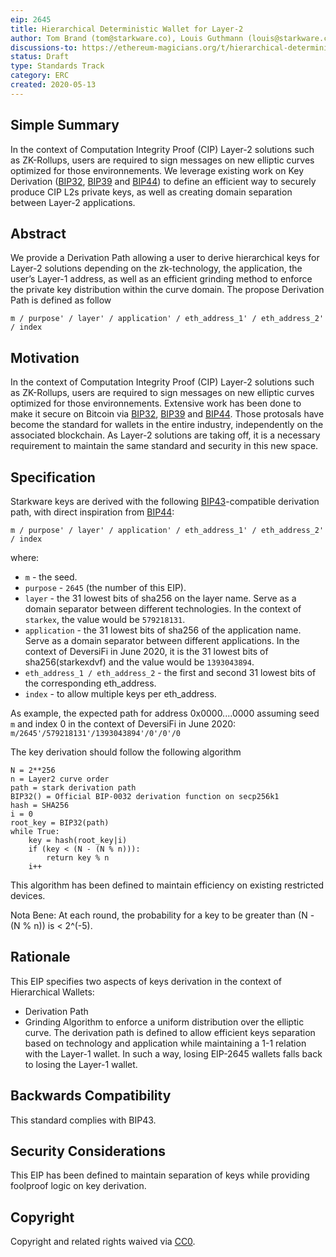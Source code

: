 ```yaml
---
eip: 2645
title: Hierarchical Deterministic Wallet for Layer-2
author: Tom Brand (tom@starkware.co), Louis Guthmann (louis@starkware.co)
discussions-to: https://ethereum-magicians.org/t/hierarchical-deterministic-wallet-for-computation-integrity-proof-cip-layer-2/4286
status: Draft
type: Standards Track
category: ERC
created: 2020-05-13
---
```


## Simple Summary
In the context of Computation Integrity Proof (CIP) Layer-2 solutions such as ZK-Rollups, users are required to sign messages on new elliptic curves optimized for those environnements. We leverage existing work on Key Derivation ([BIP32](https://github.com/bitcoin/bips/blob/master/bip-0032.mediawiki), [BIP39](https://github.com/bitcoin/bips/blob/master/bip-0039.mediawiki) and [BIP44](https://github.com/bitcoin/bips/blob/master/bip-0044.mediawiki)) to define an efficient way to securely produce CIP L2s private keys, as well as creating domain separation between Layer-2 applications.

## Abstract
We provide a Derivation Path allowing a user to derive hierarchical keys for Layer-2 solutions depending on the zk-technology, the application, the user’s Layer-1 address, as well as an efficient grinding method to enforce the private key distribution within the curve domain. The propose Derivation Path is defined as follow
```
m / purpose' / layer' / application' / eth_address_1' / eth_address_2' / index
```

## Motivation
In the context of Computation Integrity Proof (CIP) Layer-2 solutions such as ZK-Rollups, users are required to sign messages on new elliptic curves optimized for those environnements. Extensive work has been done to make it secure on Bitcoin via [BIP32](https://github.com/bitcoin/bips/blob/master/bip-0032.mediawiki), [BIP39](https://github.com/bitcoin/bips/blob/master/bip-0039.mediawiki) and [BIP44](https://github.com/bitcoin/bips/blob/master/bip-0044.mediawiki). Those protosals have become the standard for wallets in the entire industry, independently on the associated blockchain. As Layer-2 solutions are taking off, it is a necessary requirement to maintain the same standard and security in this new space.

## Specification
Starkware keys are derived with the following [BIP43](https://github.com/bitcoin/bips/blob/master/bip-0043.mediawiki)-compatible derivation path, with direct inspiration from [BIP44](https://github.com/bitcoin/bips/blob/master/bip-0044.mediawiki):
```
m / purpose' / layer' / application' / eth_address_1' / eth_address_2' / index
```
where:
* `m` - the seed.
* `purpose` - `2645` (the number of this EIP).
* `layer` - the 31 lowest bits of sha256 on the layer name. Serve as a domain separator between different technologies. In the context of `starkex`, the value would be `579218131`.
* `application` - the 31 lowest bits of sha256 of the application name. Serve as a domain separator between different applications. In the context of DeversiFi in June 2020, it is the 31 lowest bits of sha256(starkexdvf) and the value would be `1393043894`.
* `eth_address_1 / eth_address_2` - the first and second 31 lowest bits of the corresponding eth_address.
* `index` - to allow multiple keys per eth_address.

As example, the expected path for address 0x0000....0000 assuming seed `m` and index 0 in the context of DeversiFi in June 2020: `m/2645'/579218131'/1393043894'/0'/0'/0`

The key derivation should follow the following algorithm
```
N = 2**256
n = Layer2 curve order								
path = stark derivation path
BIP32() = Official BIP-0032 derivation function on secp256k1
hash = SHA256
i = 0
root_key = BIP32(path)
while True:
	key = hash(root_key|i)
	if (key < (N - (N % n))):
		return key % n
	i++
```
This algorithm has been defined to maintain efficiency on existing restricted devices. 

Nota Bene: At each round, the probability for a key to be greater than (N - (N % n)) is < 2^(-5).

## Rationale
This EIP specifies two aspects of keys derivation in the context of Hierarchical Wallets:
- Derivation Path
- Grinding Algorithm to enforce a uniform distribution over the elliptic curve.
The derivation path is defined to allow efficient keys separation based on technology and application while maintaining a 1-1 relation with the Layer-1 wallet. In such a way, losing EIP-2645 wallets falls back to losing the Layer-1 wallet.

## Backwards Compatibility
This standard complies with BIP43.

## Security Considerations
This EIP has been defined to maintain separation of keys while providing foolproof logic on key derivation.

## Copyright
Copyright and related rights waived via [CC0](https://creativecommons.org/publicdomain/zero/1.0/).
